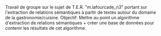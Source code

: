 
Travail de groupe sur le sujet de T.E.R. "m.lafourcade_n3" portant sur l'extraction de relations sémantiques à partir de textes autour du domaine de la gastronomie/cuisine. Objectif: Mettre au point un algorithme d'extraction de relations sémantiques + créer une base de données pour contenir les résultats de cet algorithme.
